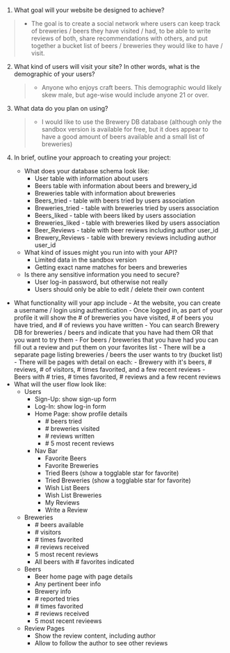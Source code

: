1. What goal will your website be designed to achieve?
> - The goal is to create a social network where users can keep track of breweries / beers they have visited / had, to be able to write reviews of both, share recommendations with others, and put together a bucket list of beers / breweries they would like to have / visit.

2. What kind of users will visit your site? In other words, what is the demographic of your users?

	> - Anyone who enjoys craft beers. This demographic would likely skew male, but age-wise would include anyone 21 or over.

3. What data do you plan on using?

	> - I would like to use the Brewery DB database (although only the sandbox version is available for free, but it does appear to have a good amount of beers available and a small list of breweries)

4. In brief, outline your approach to creating your project:
	- What does your database schema look like:
 		- User table with information about users
 		- Beers table with information about beers and brewery\_id
 		- Breweries table with information about breweries
 		- Beers\_tried - table with beers tried by users association
 		- Breweries\_tried - table with breweries tried by users association
		- Beers\_liked - table with beers liked by users association
   		- Breweries\_liked - table with breweries liked by users association
    	- Beer\_Reviews - table with beer reviews including author user\_id
    	- Brewery\_Reviews - table with brewery reviews including author user\_id
	- What kind of issues might you run into with your API?
    	- Limited data in the sandbox version
    	- Getting exact name matches for beers and breweries
 	- Is there any sensitive information you need to secure?
    	- User log-in password, but otherwise not really
    	- Users should only be able to edit / delete their own content
  - What functionality will your app include
    	- At the website, you can create a username / login using authentication
    	- Once logged in, as part of your profile it will show the # of breweries you have visited, # of beers you have tried, and # of reviews you have written
    	- You can search Brewery DB for breweries / beers and indicate that you have had them OR that you want to try them
      		- For beers / breweries that you have had you can fill out a review and put them on your favorites list
    		- There will be a separate page listing breweries / beers the user wants to try (bucket list)
    		- There will be pages with detail on each:
      			- Brewery with it&#39;s beers, # reviews, # of visitors, # times favorited, and a few recent reviews
      			- Beers with # tries, # times favorited, # reviews and a few recent reviews
- What will the user flow look like:
	- Users
		- Sign-Up: show sign-up form
		- Log-In: show log-in form
		- Home Page: show profile details
			- \# beers tried
			- \# breweries visited
			- \# reviews written
			- \# 5 most recent reviews
		- Nav Bar
			- Favorite Beers
			- Favorite Breweries
			- Tried Beers (show a togglable star for favorite)
			- Tried Breweries (show a togglable star for favorite)
			- Wish List Beers
			- Wish List Breweries
			- My Reviews
			- Write a Review
	- Breweries
		- \# beers available
		- \# visitors
		- \# times favorited
		- \# reviews received
		- 5 most recent reviews
		- All beers with \# favorites indicated
	- Beers
		- Beer home page with page details
		- Any pertinent beer info
		- Brewery info
		- \# reported tries
		- \# times favorited
		- \# reviews received
		- 5 most recent revieews
	- Review Pages
		- Show the review content, including author
		- Allow to follow the author to see other reviews
